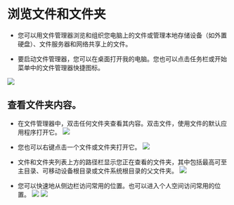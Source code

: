 # 浏览文件和文件夹

- 您可以用文件管理器浏览和组织您电脑上的文件或管理本地存储设备（如外置硬盘）、文件服务器和网络共享上的文件。

- 要启动文件管理器，您可以在桌面打开我的电脑。您也可以点击任务栏或开始菜单中的文件管理器快捷图标。

![](https://github.com/openthos/systemui-analysis/blob/master/ImageView/filemanager.png)

## 查看文件夹内容。

- 在文件管理器中，双击任何文件夹查看其内容。双击文件，使用文件的默认应用程序打开它。
![](https://github.com/openthos/desktop-analysis/blob/master/imageView/files.png)

- 您也可以右键点击一个文件或文件夹打开它。
![](https://github.com/openthos/desktop-analysis/blob/master/imageView/fileright.png)

- 文件和文件夹列表上方的路径栏显示您正在查看的文件夹，其中包括最高可至主目录、可移动设备根目录或文件系统根目录的父文件夹。
![](https://github.com/openthos/desktop-analysis/blob/master/imageView/route.png)

- 您可以快速地从侧边栏访问常用的位置。也可以进入个人空间访问常用的位置。
![](https://github.com/openthos/desktop-analysis/blob/master/imageView/personal.png)
![](https://github.com/openthos/desktop-analysis/blob/master/imageView/fmusic.png)
